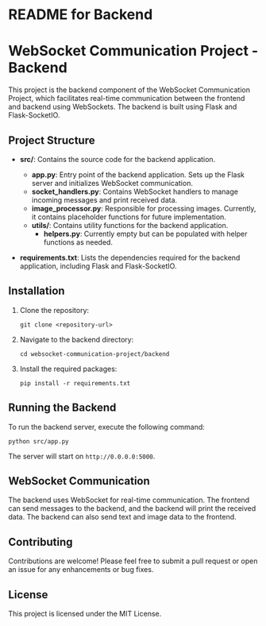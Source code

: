 # README for Backend

# WebSocket Communication Project - Backend

This project is the backend component of the WebSocket Communication Project, which facilitates real-time communication between the frontend and backend using WebSockets. The backend is built using Flask and Flask-SocketIO.

## Project Structure

- **src/**: Contains the source code for the backend application.
  - **app.py**: Entry point of the backend application. Sets up the Flask server and initializes WebSocket communication.
  - **socket_handlers.py**: Contains WebSocket handlers to manage incoming messages and print received data.
  - **image_processor.py**: Responsible for processing images. Currently, it contains placeholder functions for future implementation.
  - **utils/**: Contains utility functions for the backend application.
    - **helpers.py**: Currently empty but can be populated with helper functions as needed.

- **requirements.txt**: Lists the dependencies required for the backend application, including Flask and Flask-SocketIO.

## Installation

1. Clone the repository:
   ```
   git clone <repository-url>
   ```

2. Navigate to the backend directory:
   ```
   cd websocket-communication-project/backend
   ```

3. Install the required packages:
   ```
   pip install -r requirements.txt
   ```

## Running the Backend

To run the backend server, execute the following command:
```
python src/app.py
```

The server will start on `http://0.0.0.0:5000`.

## WebSocket Communication

The backend uses WebSocket for real-time communication. The frontend can send messages to the backend, and the backend will print the received data. The backend can also send text and image data to the frontend.

## Contributing

Contributions are welcome! Please feel free to submit a pull request or open an issue for any enhancements or bug fixes.

## License

This project is licensed under the MIT License.
